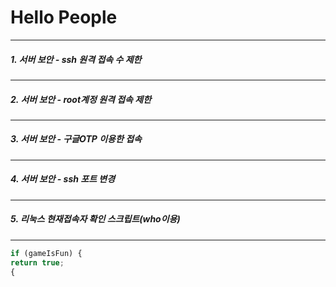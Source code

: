 # Hello People
----------------------------------------
##### 1. 서버 보안 - ssh 원격 접속 수 제한
----------------------------------------
##### 2. 서버 보안 - root계정 원격 접속 제한
----------------------------------------
##### 3. 서버 보안 - 구글OTP 이용한 접속 
----------------------------------------
##### 4. 서버 보안 - ssh 포트 변경
----------------------------------------
##### 5. 리눅스 현재접속자 확인 스크립트(who이용)
----------------------------------------

```javascript
if (gameIsFun) {
return true;
{
```
